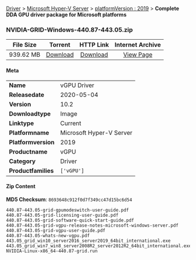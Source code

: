 
[Driver](/README.md)  >  [Microsoft Hyper-V Server](/index/Driver/Microsoft_Hyper-V_Server.md)  >  [platformVersion : 2019](/index/Driver/Microsoft_Hyper-V_Server/2019.md)  >  **Complete DDA GPU driver package for Microsoft platforms**


### NVIDIA-GRID-Windows-440.87-443.05.zip

| **File Size** | **Torrent**  | **HTTP Link** | **Internet Archive** |
|:-------------:|:------------:|:-------------:|:--------------------:|
| 939.62 MB |  [Download](https://archive.org/download/nvgpu_NVIDIA-GRID-Windows-440.87-443.05.zip_b4igf8lg/nvgpu_NVIDIA-GRID-Windows-440.87-443.05.zip_b4igf8lg_archive.torrent)       | [Download](https://archive.org/compress/nvgpu_NVIDIA-GRID-Windows-440.87-443.05.zip_b4igf8lg) | [View Page](https://archive.org/details/nvgpu_NVIDIA-GRID-Windows-440.87-443.05.zip_b4igf8lg)       |

#### Meta

<table>
<tr><td><strong>Name</strong></td><td>vGPU Driver</td></tr>
<tr><td><strong>Releasedate</strong></td><td>2020-05-04</td></tr>
<tr><td><strong>Version</strong></td><td>10.2</td></tr>
<tr><td><strong>Downloadtype</strong></td><td>Image</td></tr>
<tr><td><strong>Linktype</strong></td><td>Current</td></tr>
<tr><td><strong>Platformname</strong></td><td>Microsoft Hyper-V Server</td></tr>
<tr><td><strong>Platformversion</strong></td><td>2019</td></tr>
<tr><td><strong>Productname</strong></td><td>vGPU</td></tr>
<tr><td><strong>Category</strong></td><td>Driver</td></tr>
<tr><td><strong>Productfamilies</strong></td><td><code>['vGPU']</code></td></tr>
</table>

#### Zip Content

**MD5 Checksum**: `8693648c912f0d7f349cc47d15bc6d54`

```text
440.87-443.05-grid-gpumodeswitch-user-guide.pdf
440.87-443.05-grid-licensing-user-guide.pdf
440.87-443.05-grid-software-quick-start-guide.pdf
440.87-443.05-grid-vgpu-release-notes-microsoft-windows-server.pdf
440.87-443.05-grid-vgpu-user-guide.pdf
440.87-443.05-whats-new-vgpu.pdf
443.05_grid_win10_server2016_server2019_64bit_international.exe
443.05_grid_win7_win8_server2008R2_server2012R2_64bit_international.exe
NVIDIA-Linux-x86_64-440.87-grid.run
```